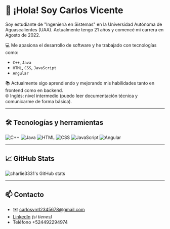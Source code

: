 # 👋 ¡Hola! Soy Carlos Vicente 

Soy estudiante de "Ingeniería en Sistemas" en la Universidad Autónoma de Aguascalientes (UAA). Actualmente tengo 21 años y comencé mi carrera en Agosto de 2022.

💻 Me apasiona el desarrollo de software y he trabajado con tecnologías como:
- `C++`, `Java`
- `HTML`, `CSS`, `JavaScript`
- `Angular`

📚 Actualmente sigo aprendiendo y mejorando mis habilidades tanto en frontend como en backend.  
🌐 Inglés: nivel intermedio (puedo leer documentación técnica y comunicarme de forma básica).

---

## 🛠️ Tecnologías y herramientas

![C++](https://img.shields.io/badge/C++-00599C?style=for-the-badge&logo=c%2B%2B&logoColor=white)
![Java](https://img.shields.io/badge/Java-ED8B00?style=for-the-badge&logo=java&logoColor=white)
![HTML](https://img.shields.io/badge/HTML5-E34F26?style=for-the-badge&logo=html5&logoColor=white)
![CSS](https://img.shields.io/badge/CSS3-1572B6?style=for-the-badge&logo=css3&logoColor=white)
![JavaScript](https://img.shields.io/badge/JavaScript-F7DF1E?style=for-the-badge&logo=javascript&logoColor=black)
![Angular](https://img.shields.io/badge/Angular-DD0031?style=for-the-badge&logo=angular&logoColor=white)

---

## 📈 GitHub Stats

![charlie3331's GitHub stats](https://github-readme-stats.vercel.app/api?username=charlie3331&show_icons=true&theme=dracula)

---

## 📫 Contacto

- ✉️ carlosvm12345678@gmail.com 
- [LinkedIn](https://www.linkedin.com/in/charlie3331) *(si tienes)*
- Teléfono +524492294974
